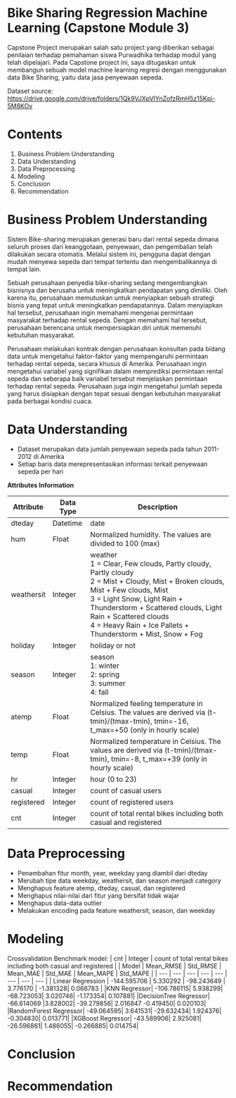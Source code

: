 # Bike Sharing Regression Machine Learning (Capstone Module 3)

Capstone Project merupakan salah satu project yang diberikan sebagai penilaian terhadap pemahaman siswa Purwadhika terhadap modul yang telah dipelajari. Pada Capstone project ini, saya ditugaskan untuk membangun sebuah model machine learning regresi dengan menggunakan data Bike Sharing, yaitu data jasa penyewaan sepeda.

Dataset source: https://drive.google.com/drive/folders/1Qk9VJXpVlYnZofzRmH5z15Kpi-5M8KOv

# Contents
1. Business Problem Understanding
2. Data Understanding
3. Data Preprocessing
4. Modeling
5. Conclusion
6. Recommendation

# Business Problem Understanding

Sistem Bike-sharing merupakan generasi baru dari rental sepeda dimana seluruh proses dari keanggotaan, penyewaan, dan pengembalian telah dilakukan secara otomatis. Melalui sistem ini, pengguna dapat dengan mudah menyewa sepeda dari tempat tertentu dan mengembalikannya di tempat lain.

Sebuah perusahaan penyedia bike-sharing sedang mengembangkan bisnisnya dan berusaha untuk meningkatkan pendapatan yang dimiliki. Oleh karena itu, perusahaan memutuskan untuk menyiapkan sebuah strategi bisnis yang tepat untuk meningkatkan pendapatannya. Dalam menyiapkan hal tersebut, perusahaan ingin memahami mengenai permintaan masyarakat terhadap rental sepeda. Dengan memahami hal tersebut, perusahaan berencana untuk mempersiapkan diri untuk memenuhi kebutuhan masyarakat.

Perusahaan melakukan kontrak dengan perusahaan konsultan pada bidang data untuk mengetahui faktor-faktor yang mempengaruhi permintaan terhadap rental sepeda, secara khusus di Amerika. Perusahaan ingin mengetahui variabel yang signifikan dalam memprediksi permintaan rental sepeda dan seberapa baik variabel tersebut menjelaskan permintaan terhadap rental sepeda. Perusahaan juga ingin mengetahui jumlah sepeda yang harus disiapkan dengan tepat sesuai dengan kebutuhan masyarakat pada berbagai kondisi cuaca.

# Data Understanding
*   Dataset merupakan data jumlah penyewaan sepeda pada tahun 2011-2012 di Amerika
*   Setiap baris data merepresentasikan informasi terkait penyewaan sepeda per hari

**Attributes Information**

| **Attribute** | **Data Type** | **Description** |
| --- | --- | --- |
| dteday | Datetime | date |
| hum | Float | Normalized humidity. The values are divided to 100 (max) |
| weathersit | Integer |  weather  <br>1 =  Clear, Few clouds, Partly cloudy, Partly cloudy<br>2 = Mist + Cloudy, Mist + Broken clouds, Mist + Few clouds, Mist<br>3 = Light Snow, Light Rain + Thunderstorm + Scattered clouds, Light Rain +   Scattered clouds<br>4 = Heavy Rain + Ice Pallets + Thunderstorm + Mist, Snow + Fog|
| holiday | Integer | holiday or not |
| season | Integer | season <br>1: winter<br>2: spring<br>3: summer<br>4: fall |
| atemp | Float | Normalized feeling temperature in Celsius. The values are derived via (t-tmin)/(tmax-tmin), tmin=-16, t_max=+50 (only in hourly scale) |
| temp | Float | Normalized temperature in Celsius. The values are derived via (t-tmin)/(tmax-tmin), tmin=-8, t_max=+39 (only in hourly scale) |
| hr | Integer | hour (0 to 23) |
| casual | Integer | count of casual users |
| registered | Integer | count of registered users |
| cnt | Integer | count of total rental bikes including both casual and registered |

# Data Preprocessing
* Penambahan fitur month, year, weekday yang diambil dari dteday
* Merubah tipe data weekday, weathersit, dan season menjadi category
* Menghapus feature atemp, dteday, casual, dan registered
* Menghapus nilai-nilai dari fitur yang bersifat tidak wajar
* Menghapus data-data outlier
* Melakukan encoding pada feature weathersit, season, dan weekday

# Modeling
Crossvalidation Benchmark model:
| cnt | Integer | count of total rental bikes including both casual and registered |
| Model | Mean_RMSE | Std_RMSE | Mean_MAE | Std_MAE | Mean_MAPE | Std_MAPE |
| --- | --- | --- | --- | --- | --- | --- | --- |
| Linear Regression | -144.595706 | 5.330292 | -98.243649 | 3.776170 | -1.381328| 0.066783 |
|KNN Regressor|	-106.786115|	5.938299|	-68.723053|	3.020746|	-1.173354|	0.107881|
|DecisionTree Regressor|	-66.614069	|3.828002|	-39.279856|	2.016847	-0.419450|	0.020103|
|RandomForest Regressor|	-49.064595|	3.641531|	-29.632434|	1.924376|	-0.304830|	0.013771|
|XGBoost Regressor|	-43.589906|	2.925081|	-26.596861|	1.486055|	-0.266885|	0.014754|


# Conclusion

# Recommendation
